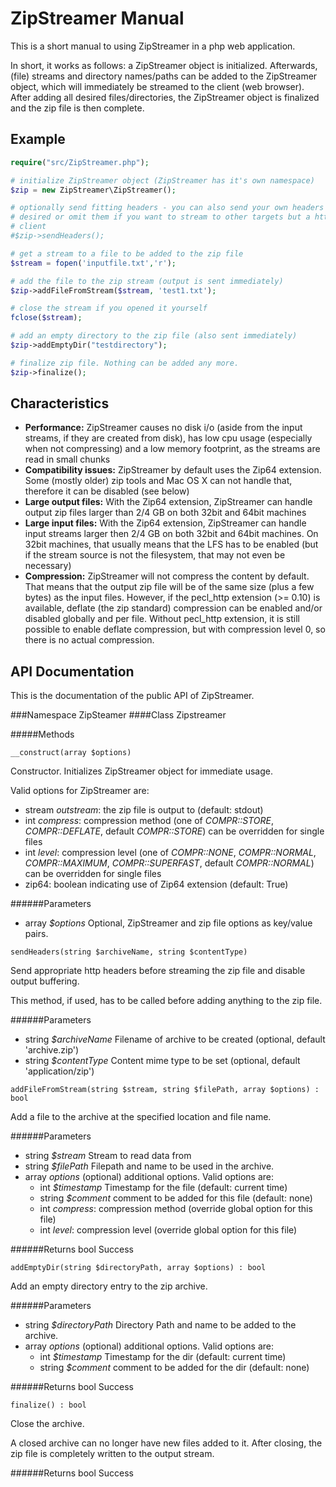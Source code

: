 ZipStreamer Manual
==================

This is a short manual to using ZipStreamer in a php web application.

In short, it works as follows: a ZipStreamer object is initialized. 
Afterwards, (file) streams and directory names/paths can be added to the
ZipStreamer object, which will immediately be streamed to the client (web
browser). After adding all desired files/directories, the ZipStreamer object
is finalized and the zip file is then complete.

Example
-------
```php
require("src/ZipStreamer.php");

# initialize ZipStreamer object (ZipStreamer has it's own namespace)
$zip = new ZipStreamer\ZipStreamer();

# optionally send fitting headers - you can also send your own headers if 
# desired or omit them if you want to stream to other targets but a http
# client
#$zip->sendHeaders();

# get a stream to a file to be added to the zip file
$stream = fopen('inputfile.txt','r');

# add the file to the zip stream (output is sent immediately)
$zip->addFileFromStream($stream, 'test1.txt');

# close the stream if you opened it yourself
fclose($stream);

# add an empty directory to the zip file (also sent immediately)
$zip->addEmptyDir("testdirectory");

# finalize zip file. Nothing can be added any more. 
$zip->finalize();

```

Characteristics
---------------

* **Performance:** ZipStreamer causes no disk i/o (aside from the input
streams, if they are created from disk), has low cpu usage (especially when
not compressing) and a low memory footprint, as the streams are read in small
chunks
* **Compatibility issues:** ZipStreamer by default uses the Zip64 extension. Some
(mostly older) zip tools and Mac OS X can not handle that, therefore it can be
disabled (see below)
* **Large output files:** With the Zip64 extension, ZipStreamer can handle
output zip files larger than 2/4 GB on both 32bit and 64bit machines
* **Large input files:** With the Zip64 extension, ZipStreamer can handle
input streams larger then 2/4 GB on both 32bit and 64bit machines. On 32bit
machines, that usually means that the LFS has to be enabled (but if the stream
source is not the filesystem, that may not even be necessary)
* **Compression:** ZipStreamer will not compress the content by default. That
means that the output zip file will be of the same size (plus a few bytes) as
the input files. However, if the pecl_http extension (>= 0.10) is available,
deflate (the zip standard) compression can be enabled and/or disabled globally
and per file. Without pecl_http extension, it is still possible to enable
deflate compression, but with compression level 0, so there is no actual 
compression.

API Documentation
-----------------

This is the documentation of the public API of ZipStreamer.

###Namespace ZipSteamer
####Class Zipstreamer

#####Methods
```
__construct(array $options)
```

Constructor. Initializes ZipStreamer object for immediate usage.

Valid options for ZipStreamer are:

* stream *outstream*: the zip file is output to (default: stdout)
* int *compress*: compression method (one of *COMPR::STORE*,
*COMPR::DEFLATE*, default *COMPR::STORE*) can be overridden for single files
* int *level*: compression level (one of *COMPR::NONE*, *COMPR::NORMAL*, 
*COMPR::MAXIMUM*, *COMPR::SUPERFAST*, default *COMPR::NORMAL*) can be 
overridden for single files
* zip64:     boolean indicating use of Zip64 extension (default: True)


######Parameters
 * array *$options* Optional, ZipStreamer and zip file options as key/value pairs.

```
sendHeaders(string $archiveName, string $contentType)
```

Send appropriate http headers before streaming the zip file and disable output buffering.

This method, if used, has to be called before adding anything to the zip file.

######Parameters
* string *$archiveName* Filename of archive to be created (optional, default 'archive.zip')
* string *$contentType* Content mime type to be set (optional, default 'application/zip')

```
addFileFromStream(string $stream, string $filePath, array $options) : bool
```

Add a file to the archive at the specified location and file name.

######Parameters
* string *$stream* Stream to read data from
* string *$filePath* Filepath and name to be used in the archive.
* array *options* (optional) additional options. Valid options are:
    * int *$timestamp* Timestamp for the file (default: current time)
    * string *$comment* comment to be added for this file (default: none)
    * int *compress*: compression method (override global option for this
    file)
    * int *level*: compression level (override global option for this file)

######Returns
bool Success

```
addEmptyDir(string $directoryPath, array $options) : bool
```

Add an empty directory entry to the zip archive.

######Parameters
* string *$directoryPath* Directory Path and name to be added to the archive.
* array *options* (optional) additional options. Valid options are:
    * int *$timestamp* Timestamp for the dir (default: current time)
    * string *$comment* comment to be added for the dir (default: none)

######Returns
bool Success

```
finalize() : bool
```

Close the archive.

A closed archive can no longer have new files added to it. After closing, the zip file is completely written to the output stream.

######Returns
bool Success

